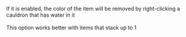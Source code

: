 If it is enabled, the color of the item will be removed by right-clicking a cauldron that has water in it \
\
This option works better with items that stack up to 1